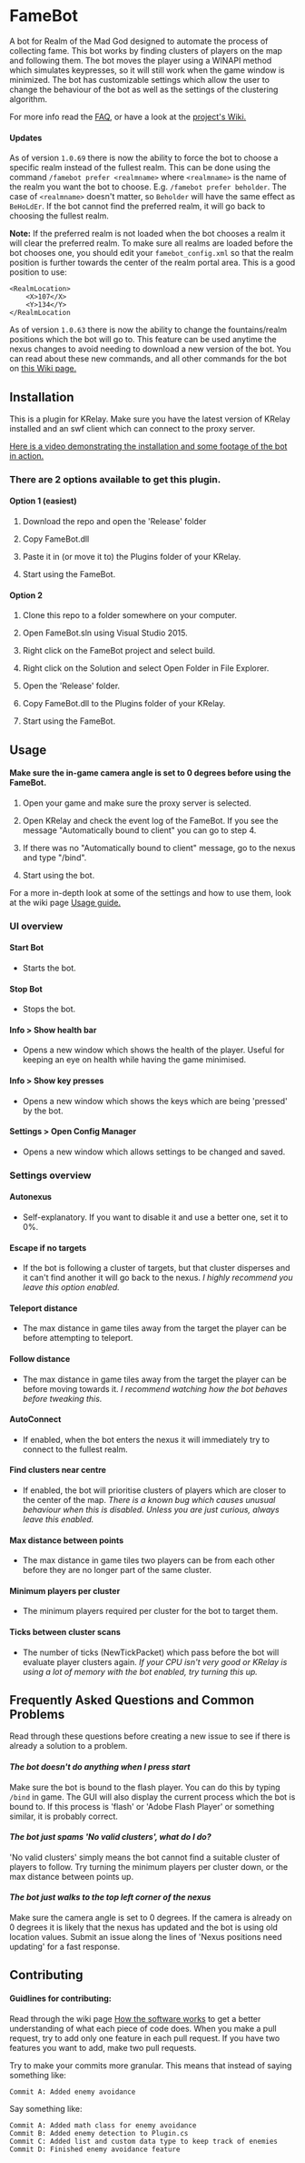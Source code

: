 # FameBot
A bot for Realm of the Mad God designed to automate the process of collecting fame. This bot works by finding clusters of players on the map and following them. The bot moves the player using a WINAPI method which simulates keypresses, so it will still work when the game window is minimized. The bot has customizable settings which allow the user to change the behaviour of the bot as well as the settings of the clustering algorithm.

For more info read the [FAQ](#frequently-asked-questions-and-common-problems), or have a look at the [project's Wiki.](https://github.com/thomas-crane/famebot/wiki)

#### Updates
As of version `1.0.69` there is now the ability to force the bot to choose a specific realm instead of the fullest realm.
This can be done using the command `/famebot prefer <realmname>` where `<realmname>` is the name of the realm you want the bot to choose. E.g. `/famebot prefer beholder`. The case of `<realmname>` doesn't matter, so `Beholder` will have the same effect as `BeHoLdEr`. If the bot cannot find the preferred realm, it will go back to choosing the fullest realm.

__Note:__ If the preferred realm is not loaded when the bot chooses a realm it will clear the preferred realm. To make sure all realms are loaded before the bot chooses one, you should edit your `famebot_config.xml` so that the realm position is further towards the center of the realm portal area. This is a good position to use:
```
<RealmLocation>
    <X>107</X>
    <Y>134</Y>
</RealmLocation
```

As of version `1.0.63` there is now the ability to change the fountains/realm positions which the bot will go to. This feature can be used anytime the nexus changes to avoid needing to download a new version of the bot.
You can read about these new commands, and all other commands for the bot on [this Wiki page.](https://github.com/thomas-crane/famebot/wiki/Usage-guide#bot-commands)

## Installation
This is a plugin for KRelay. Make sure you have the latest version of KRelay installed and an swf client which can connect to the proxy server.

[Here is a video demonstrating the installation and some footage of the bot in action.](http://www.youtube.com/watch?v=https://youtu.be/xYY3iSDlibw)

### There are 2 options available to get this plugin.
#### Option 1 (easiest)
1. Download the repo and open the 'Release' folder

2. Copy FameBot.dll

3. Paste it in (or move it to) the Plugins folder of your KRelay.

4. Start using the FameBot.

#### Option 2
1. Clone this repo to a folder somewhere on your computer.

2. Open FameBot.sln using Visual Studio 2015.

3. Right click on the FameBot project and select build.

4. Right click on the Solution and select Open Folder in File Explorer.

5. Open the 'Release' folder.

6. Copy FameBot.dll to the Plugins folder of your KRelay.

7. Start using the FameBot.

## Usage
#### Make sure the in-game camera angle is set to 0 degrees before using the FameBot.
1. Open your game and make sure the proxy server is selected.

2. Open KRelay and check the event log of the FameBot. If you see the message "Automatically bound to client" you can go to step 4.

3. If there was no "Automatically bound to client" message, go to the nexus and type "/bind".

4. Start using the bot.

For a more in-depth look at some of the settings and how to use them, look at the wiki page [Usage guide.](https://github.com/thomas-crane/famebot/wiki/Usage-guide)
### UI overview
#### Start Bot
 + Starts the bot.

#### Stop Bot
 + Stops the bot.

#### Info > Show health bar
 + Opens a new window which shows the health of the player. Useful for keeping an eye on health while having the game minimised.

#### Info > Show key presses
 + Opens a new window which shows the keys which are being 'pressed' by the bot.

#### Settings > Open Config Manager
 + Opens a new window which allows settings to be changed and saved.

### Settings overview
#### Autonexus
 + Self-explanatory. If you want to disable it and use a better one, set it to 0%.

#### Escape if no targets
 + If the bot is following a cluster of targets, but that cluster disperses and it can't find another it will go back to the nexus. *I highly recommend you leave this option enabled.*

#### Teleport distance
 + The max distance in game tiles away from the target the player can be before attempting to teleport.

#### Follow distance
 + The max distance in game tiles away from the target the player can be before moving towards it. *I recommend watching how the bot behaves before tweaking this.*

#### AutoConnect
 + If enabled, when the bot enters the nexus it will immediately try to connect to the fullest realm.

#### Find clusters near centre
 + If enabled, the bot will prioritise clusters of players which are closer to the center of the map. *There is a known bug which causes unusual behaviour when this is disabled. Unless you are just curious, always leave this enabled.*

#### Max distance between points
 + The max distance in game tiles two players can be from each other before they are no longer part of the same cluster.

#### Minimum players per cluster
 + The minimum players required per cluster for the bot to target them.

#### Ticks between cluster scans
 + The number of ticks (NewTickPacket) which pass before the bot will evaluate player clusters again. *If your CPU isn't very good or KRelay is using a lot of memory with the bot enabled, try turning this up.*

## Frequently Asked Questions and Common Problems
Read through these questions before creating a new issue to see if there is already a solution to a problem.

#### _The bot doesn't do anything when I press start_
Make sure the bot is bound to the flash player. You can do this by typing `/bind` in game. The GUI will also display the current process which the bot is bound to. If this process is 'flash' or 'Adobe Flash Player' or something similar, it is probably correct.

#### _The bot just spams 'No valid clusters', what do I do?_
'No valid clusters' simply means the bot cannot find a suitable cluster of players to follow. Try turning the minimum players per cluster down, or the max distance between points up.

#### _The bot just walks to the top left corner of the nexus_
Make sure the camera angle is set to 0 degrees. If the camera is already on 0 degrees it is likely that the nexus has updated and the bot is using old location values. Submit an issue along the lines of 'Nexus positions need updating' for a fast response.


## Contributing
#### Guidlines for contributing:
Read through the wiki page [How the software works](https://github.com/thomas-crane/famebot/wiki/How-the-software-works) to get a better understanding of what each piece of code does.
When you make a pull request, try to add only one feature in each pull request. If you have two features you want to add, make two pull requests.

Try to make your commits more granular. This means that instead of saying something like:
```
Commit A: Added enemy avoidance
```
Say something like:
```
Commit A: Added math class for enemy avoidance
Commit B: Added enemy detection to Plugin.cs
Commit C: Added list and custom data type to keep track of enemies
Commit D: Finished enemy avoidance feature
```
